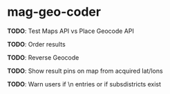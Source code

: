 # mag-geo-coder

**TODO**: Test Maps API vs Place Geocode API

**TODO**: Order results

**TODO**: Reverse Geocode

**TODO**: Show result pins on map from acquired lat/lons

**TODO**: Warn users if \n entries or if subsdistricts exist
